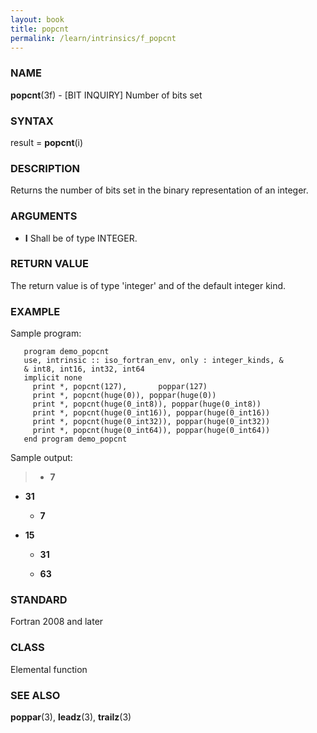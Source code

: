 ```yaml
---
layout: book
title: popcnt
permalink: /learn/intrinsics/f_popcnt
---
```

### NAME

**popcnt**(3f) - \[BIT INQUIRY\] Number of bits set

### SYNTAX

result = **popcnt**(i)

### DESCRIPTION

Returns the number of bits set in the binary representation of an
integer.

### ARGUMENTS

  - **I**
    Shall be of type INTEGER.

### RETURN VALUE

The return value is of type 'integer' and of the default integer kind.

### EXAMPLE

Sample program:

```
   program demo_popcnt
   use, intrinsic :: iso_fortran_env, only : integer_kinds, &
   & int8, int16, int32, int64
   implicit none
     print *, popcnt(127),       poppar(127)
     print *, popcnt(huge(0)), poppar(huge(0))
     print *, popcnt(huge(0_int8)), poppar(huge(0_int8))
     print *, popcnt(huge(0_int16)), poppar(huge(0_int16))
     print *, popcnt(huge(0_int32)), poppar(huge(0_int32))
     print *, popcnt(huge(0_int64)), poppar(huge(0_int64))
   end program demo_popcnt
```

Sample output:

>   - **7**

  - **31**

      - **7**

  - **15**

      - **31**

      - **63**

### STANDARD

Fortran 2008 and later

### CLASS

Elemental function 
### SEE ALSO

**poppar**(3), **leadz**(3), **trailz**(3)
